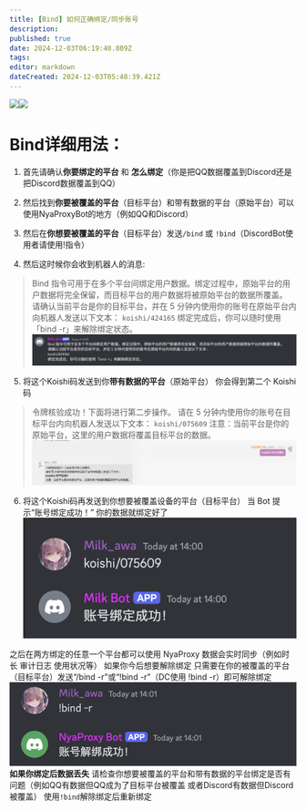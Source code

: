 ```yaml
---
title: [Bind] 如何正确绑定/同步账号
description: 
published: true
date: 2024-12-03T06:19:40.809Z
tags: 
editor: markdown
dateCreated: 2024-12-03T05:48:39.421Z
---
```


![](https://img.shields.io/badge/Dreamlight-a48bf8?style=for-the-badge&label=Writer)![](https://img.shields.io/badge/Milk-blue?style=for-the-badge)

# Bind详细用法：
1. 首先请确认**你要绑定的平台** 和 **怎么绑定**（你是把QQ数据覆盖到Discord还是把Discord数据覆盖到QQ）

2. 然后找到**你要被覆盖的平台**（目标平台）和带有数据的平台（原始平台）可以使用NyaProxyBot的地方（例如QQ和Discord）

3. 然后在**你想要被覆盖的平台**（目标平台）发送`/bind` 或 `!bind`（DiscordBot使用者请使用!指令）

4. 然后这时候你会收到机器人的消息:
> Bind 指令可用于在多个平台间绑定用户数据。绑定过程中，原始平台的用户数据将完全保留，而目标平台的用户数据将被原始平台的数据所覆盖。
请确认当前平台是你的目标平台，并在 5 分钟内使用你的账号在原始平台内向机器人发送以下文本：
`koishi/424165`
绑定完成后，你可以随时使用「bind -r」来解除绑定状态。
![bind1.png](/bindfaq/bind1.png)
5. 将这个Koishi码发送到你**带有数据的平台**（原始平台） 你会得到第二个 Koishi 码
> 令牌核验成功！下面将进行第二步操作。
请在 5 分钟内使用你的账号在目标平台内向机器人发送以下文本：
`koishi/075609`
注意：当前平台是你的原始平台，这里的用户数据将覆盖目标平台的数据。
![bind2.png](/bindfaq/bind2.png)


6. 将这个Koishi码再发送到你想要被覆盖设备的平台（目标平台） 当 Bot 提示“账号绑定成功！” 你的数据就绑定好了
![bind3.png](/bindfaq/bind3.png)

之后在两方绑定的任意一个平台都可以使用 NyaProxy 数据会实时同步（例如时长 审计日志 使用状况等）
如果你今后想要解除绑定 只需要在你的被覆盖的平台（目标平台）发送“/bind -r”或“!bind -r”（DC使用 !bind -r）即可解除绑定
![bind4.png](/bindfaq/bind4.png)
**如果你绑定后数据丢失** 请检查你想要被覆盖的平台和带有数据的平台绑定是否有问题（例如QQ有数据但QQ成为了目标平台被覆盖 或者Discord有数据但Discord被覆盖） 使用`!bind`解除绑定后重新绑定